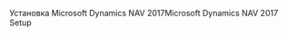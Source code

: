 <span data-ttu-id="b9259-101">Установка Microsoft Dynamics NAV 2017</span><span class="sxs-lookup"><span data-stu-id="b9259-101">Microsoft Dynamics NAV 2017 Setup</span></span>